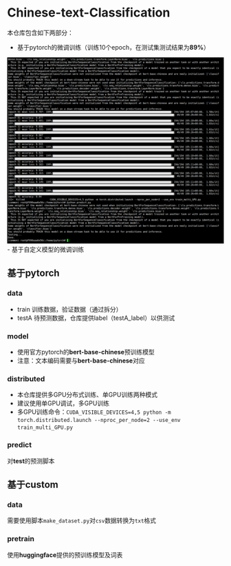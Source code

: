 # Chinese-text-Classification
本仓库包含如下两部分：
- 基于pytorch的微调训练（训练10个epoch，在测试集测试结果为**89%**）
<div align=center><img src ="images/terminal.png" style="zoom:100%;"/></div>
- 基于自定义模型的微调训练

## 基于pytorch

### data
- train
训练数据，验证数据（通过拆分）
- testA
待预测数据，仓库提供label（testA_label）以供测试

### model
- 使用官方pytorch的**bert-base-chinese**预训练模型
- 注意：文本编码需要与**bert-base-chinese**对应

### distributed
- 本仓库提供多GPU分布式训练、单GPU训练两种模式
- 建议使用单GPU调试，多GPU训练
- 多GPU训练命令：`CUDA_VISIBLE_DEVICES=4,5 python -m torch.distributed.launch --nproc_per_node=2 --use_env train_multi_GPU.py`

### predict
对**test**的预测脚本

## 基于custom

### data
需要使用脚本`make_dataset.py`对`csv`数据转换为`txt`格式

### pretrain
使用**huggingface**提供的预训练模型及词表
